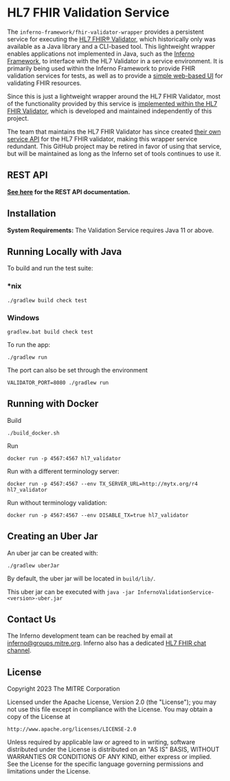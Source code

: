 # HL7 FHIR Validation Service

The `inferno-framework/fhir-validator-wrapper` provides a persistent service for
executing the [HL7 FHIR®
Validator](https://confluence.hl7.org/display/FHIR/Using+the+FHIR+Validator),
which historically only was available as a Java library and a CLI-based tool.
This lightweight wrapper enables applications not implemented in Java, such as
the [Inferno Framework](https://inferno-framework.github.io), to interface with
the HL7 Validator in a service environment.  It is primarily being used within
the Inferno Framework to provide FHIR validation services for tests, as well as
to provide a [simple web-based
UI](https://github.com/inferno-framework/fhir-validator-app) for validating FHIR
resources.

Since this is just a lightweight wrapper around the HL7 FHIR Validator, most of
the functionality provided by this service is [implemented within the HL7 FHIR
Validator](https://github.com/hapifhir/org.hl7.fhir.core), which is
developed and maintained independently of this project.

The team that maintains the HL7 FHIR Validator has since created [their
own service API](https://github.com/hapifhir/org.hl7.fhir.validator-wrapper) for
the HL7 FHIR validator, making this wrapper service redundant.  This GitHub
project may be retired in favor of using that service, but will be maintained as
long as the Inferno set of tools continues to use it.

## REST API

**[See here](rest-api.md) for the REST API documentation.**

## Installation

**System Requirements:** The Validation Service requires Java 11 or above.

## Running Locally with Java

To build and run the test suite:

### *nix

```shell script
./gradlew build check test
```

### Windows

```shell script
gradlew.bat build check test
```

To run the app:

```shell script
./gradlew run
```

The port can also be set through the environment

```shell script
VALIDATOR_PORT=8080 ./gradlew run
```

## Running with Docker

Build


```shell script
./build_docker.sh
```

Run

```shell script
docker run -p 4567:4567 hl7_validator
```

Run with a different terminology server:

```shell script
docker run -p 4567:4567 --env TX_SERVER_URL=http://mytx.org/r4 hl7_validator
```

Run without terminology validation:

```shell script
docker run -p 4567:4567 --env DISABLE_TX=true hl7_validator
```

## Creating an Uber Jar

An uber jar can be created with:

```shell
./gradlew uberJar
```

By default, the uber jar will be located in `build/lib/`.

This uber jar can be executed with `java -jar InfernoValidationService-<version>-uber.jar`

## Contact Us

The Inferno development team can be reached by email at
inferno@groups.mitre.org.  Inferno also has a dedicated [HL7 FHIR chat
channel](https://chat.fhir.org/#narrow/stream/153-inferno).

## License

Copyright 2023 The MITRE Corporation

Licensed under the Apache License, Version 2.0 (the "License"); you may not use this file except in compliance with the License. You may obtain a copy of the License at
```
http://www.apache.org/licenses/LICENSE-2.0
```
Unless required by applicable law or agreed to in writing, software distributed under the License is distributed on an "AS IS" BASIS, WITHOUT WARRANTIES OR CONDITIONS OF ANY KIND, either express or implied. See the License for the specific language governing permissions and limitations under the License.
